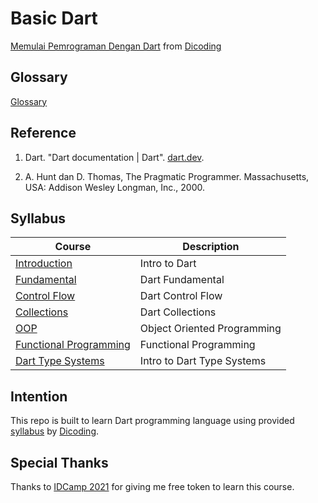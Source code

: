 # Basic Dart

[Memulai Pemrograman Dengan Dart](https://www.dicoding.com/academies/191) from [Dicoding](https://www.dicoding.com/users/787116)

## Glossary

[Glossary](https://github.com/fadhilhaka/Basic-Dart/tree/main/glossary)

## Reference

1. Dart. "Dart documentation | Dart". [dart.dev](https://dart.dev/guides).

2. A. Hunt dan D. Thomas, The Pragmatic Programmer. Massachusetts, USA: Addison Wesley Longman, Inc., 2000.

## Syllabus

| Course | Description |
|--------|-------------|
| [Introduction](https://github.com/fadhilhaka/Basic-Dart/tree/main/introduction) | Intro to Dart |
| [Fundamental](https://github.com/fadhilhaka/Basic-Dart/tree/main/fundamental) | Dart Fundamental |
| [Control Flow](https://github.com/fadhilhaka/Basic-Dart/tree/main/control-flow) | Dart Control Flow |
| [Collections](https://github.com/fadhilhaka/Basic-Dart/tree/main/collections) | Dart Collections |
| [OOP](https://github.com/fadhilhaka/Basic-Dart/tree/main/OOP) | Object Oriented Programming |
| [Functional Programming](https://github.com/fadhilhaka/Basic-Dart/tree/main/functional-programming) | Functional Programming |
| [Dart Type Systems](https://github.com/fadhilhaka/Basic-Dart/tree/main/type-systems) | Intro to Dart Type Systems |

## Intention

This repo is built to learn Dart programming language using provided [syllabus](https://www.dicoding.com/academies/191/tutorials) by [Dicoding](https://www.dicoding.com/users/787116).

## Special Thanks

Thanks to [IDCamp 2021](https://idcamp.indosatooredoo.com) for giving me free token to learn this course.
